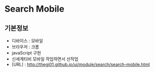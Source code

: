 # Search Mobile  

## 기본정보
- 디바이스 : 모바일
- 브라우저 : 크롬
- javaScript 구현
- 신세계티비 모바일 작업하면서 선작업
- [URL] : http://thegi01.github.io/ui/module/search/search-mobile.html
